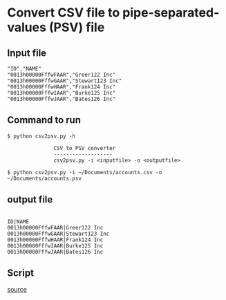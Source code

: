 # Convert CSV file to pipe-separated-values (PSV) file 

## Input file
```csv
"ID","NAME"
"0013h00000FffwFAAR","Greer122 Inc"
"0013h00000FffwGAAR","Stewart123 Inc"
"0013h00000FffwHAAR","Frank124 Inc"
"0013h00000FffwIAAR","Burke125 Inc"
"0013h00000FffwJAAR","Bates126 Inc"
```

## Command to run

```
$ python csv2psv.py -h

               CSV to PSV converter 
               ------------------- 
               csv2psv.py -i <inputfile> -o <outputfile>

$ python csv2psv.py -i ~/Documents/accounts.csv -o ~/Documents/accounts.psv

```

## output file
```psv

ID|NAME
0013h00000FffwFAAR|Greer122 Inc
0013h00000FffwGAAR|Stewart123 Inc
0013h00000FffwHAAR|Frank124 Inc
0013h00000FffwIAAR|Burke125 Inc
0013h00000FffwJAAR|Bates126 Inc

```

## Script

[source](py/csv2psv.py)
